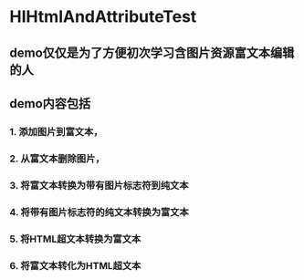 # HIHtmlAndAttributeTest
## demo仅仅是为了方便初次学习含图片资源富文本编辑的人
## demo内容包括
### 1. 添加图片到富文本，
### 2. 从富文本删除图片，
### 3. 将富文本转换为带有图片标志符到纯文本
### 4. 将带有图片标志符的纯文本转换为富文本
### 5. 将HTML超文本转换为富文本
### 6. 将富文本转化为HTML超文本
